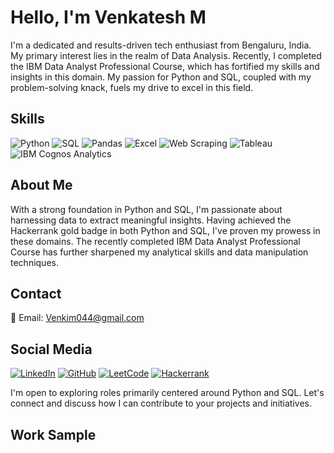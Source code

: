 # Hello, I'm Venkatesh M

I'm a dedicated and results-driven tech enthusiast from Bengaluru, India. My primary interest lies in the realm of Data Analysis. Recently, I completed the IBM Data Analyst Professional Course, which has fortified my skills and insights in this domain. My passion for Python and SQL, coupled with my problem-solving knack, fuels my drive to excel in this field.

## Skills

![Python](https://img.shields.io/badge/-Python-blue?style=flat-square) ![SQL](https://img.shields.io/badge/-SQL-blueviolet?style=flat-square) ![Pandas](https://img.shields.io/badge/-Pandas-green?style=flat-square) ![Excel](https://img.shields.io/badge/-Excel-green?style=flat-square) ![Web Scraping](https://img.shields.io/badge/-Web%20Scraping-yellow?style=flat-square) ![Tableau](https://img.shields.io/badge/-Tableau-lightgrey?style=flat-square) ![IBM Cognos Analytics](https://img.shields.io/badge/-IBM%20Cognos%20Analytics-blue?style=flat-square)

## About Me

With a strong foundation in Python and SQL, I'm passionate about harnessing data to extract meaningful insights. Having achieved the Hackerrank gold badge in both Python and SQL, I've proven my prowess in these domains. The recently completed IBM Data Analyst Professional Course has further sharpened my analytical skills and data manipulation techniques.

## Contact

📧 Email: Venkim044@gmail.com

## Social Media

[![LinkedIn](https://img.shields.io/badge/LinkedIn-venkatesh--044vm-blue?style=flat-square&logo=linkedin)](https://www.linkedin.com/in/venkatesh-044vm)
[![GitHub](https://img.shields.io/badge/GitHub-Venky044-black?style=flat-square&logo=github)](https://github.com/Venky044)
[![LeetCode](https://img.shields.io/badge/LeetCode-Venky044-yellow?style=flat-square&logo=leetcode)](https://leetcode.com/Venky044)
[![Hackerrank](https://img.shields.io/badge/Hackerrank-venkim044-green?style=flat-square&logo=hackerrank)](https://www.hackerrank.com/venkim044?hr_r=1)

I'm open to exploring roles primarily centered around Python and SQL. Let's connect and discuss how I can contribute to your projects and initiatives.

## Work Sample
